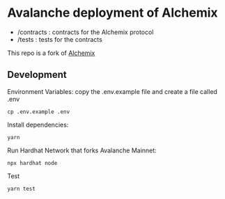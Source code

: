 # Avalanche deployment of Alchemix

- /contracts : contracts for the Alchemix protocol
- /tests : tests for the contracts

This repo is a fork of [Alchemix](https://github.com/alchemix-finance/alchemix-protocol)

## Development

Environment Variables:
copy the .env.example file and create a file called .env
```
cp .env.example .env
```

Install dependencies:
```
yarn
```

Run Hardhat Network that forks Avalanche Mainnet:
```
npx hardhat node
```

Test
```
yarn test
```


